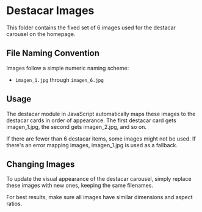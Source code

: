 # Destacar Images

This folder contains the fixed set of 6 images used for the destacar carousel on the homepage.

## File Naming Convention

Images follow a simple numeric naming scheme:
- `imagen_1.jpg` through `imagen_6.jpg`

## Usage

The destacar module in JavaScript automatically maps these images to the destacar cards in order of appearance. The first destacar card gets imagen_1.jpg, the second gets imagen_2.jpg, and so on.

If there are fewer than 6 destacar items, some images might not be used. If there's an error mapping images, imagen_1.jpg is used as a fallback.

## Changing Images

To update the visual appearance of the destacar carousel, simply replace these images with new ones, keeping the same filenames.

For best results, make sure all images have similar dimensions and aspect ratios. 